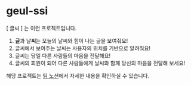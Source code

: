 # geul-ssi
[ 글씨 ] 는 이런 프로젝트입니다.

1. **글**과 날**씨**는 오늘의 날씨와 힘이 나는 글을 보여줘요!
2. 글씨에서 보여주는 날씨는 사용자의 위치를 기반으로 알려줘요!
3. 글씨는 당일 다른 사람들의 마음을 전달해요!
4. 글씨의 회원이 되어 다른 사람들에게 날씨와 함께 당신의 마음을 전달해 보세요!

해당 프로젝트는 [팀 노션](https://www.notion.so/oh-app/Geul-Ssi-fba867acf3584ec29a3d2dd059129683)에서 자세한 내용을 확인하실 수 있습니다.
